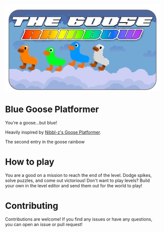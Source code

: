 ![The Goose Rainbow](images/TheGooseRainbow.png)
# Blue Goose Platformer
You're a goose...but blue!

Heavily inspired by [Nibbl-z's Goose Platformer](https://github.com/nibbl-z/goose-platformer). 

The second entry in the goose rainbow

# How to play
You are a good on a mission to reach the end of the level. Dodge spikes, solve puzzles, and come out victorious! Don't want to play levels? Build your own in the level editor and send them out for the world to play!

# Contributing
Contributions are welcome! If you find any issues or have any questions, you can open an issue or pull request!